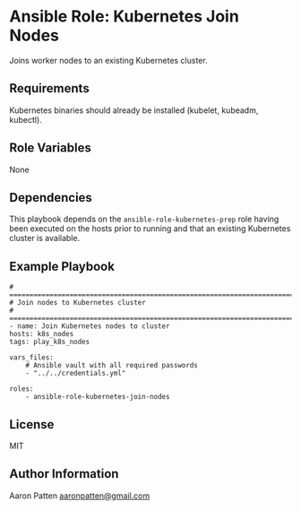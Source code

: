 Ansible Role: Kubernetes Join Nodes
=========

Joins worker nodes to an existing Kubernetes cluster.

Requirements
------------

Kubernetes binaries should already be installed (kubelet, kubeadm, kubectl).

Role Variables
--------------

None

Dependencies
------------

This playbook depends on the `ansible-role-kubernetes-prep` role having been executed on the hosts prior to running
and that an existing Kubernetes cluster is available.

Example Playbook
----------------

    # ===========================================================================
    # Join nodes to Kubernetes cluster
    # ===========================================================================
    - name: Join Kubernetes nodes to cluster
    hosts: k8s_nodes
    tags: play_k8s_nodes

    vars_files:
        # Ansible vault with all required passwords
        - "../../credentials.yml"

    roles:
        - ansible-role-kubernetes-join-nodes

License
-------

MIT

Author Information
------------------

Aaron Patten
aaronpatten@gmail.com
